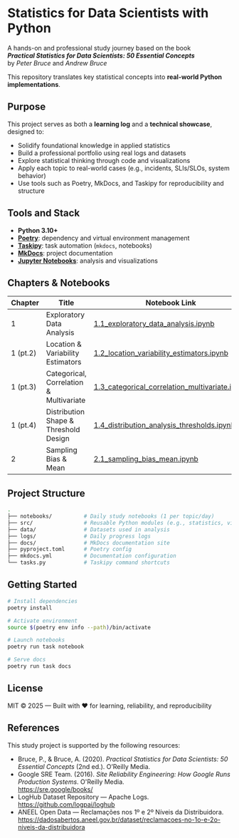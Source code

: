 # Statistics for Data Scientists with Python

A hands-on and professional study journey based on the book  
**_Practical Statistics for Data Scientists: 50 Essential Concepts_**  
by *Peter Bruce* and *Andrew Bruce*

This repository translates key statistical concepts into **real-world Python implementations**.


## Purpose

This project serves as both a **learning log** and a **technical showcase**, designed to:
- Solidify foundational knowledge in applied statistics
- Build a professional portfolio using real logs and datasets
- Explore statistical thinking through code and visualizations
- Apply each topic to real-world cases (e.g., incidents, SLIs/SLOs, system behavior)
- Use tools such as Poetry, MkDocs, and Taskipy for reproducibility and structure


## Tools and Stack

- **Python 3.10+**
- **[Poetry](https://python-poetry.org/)**: dependency and virtual environment management
- **[Taskipy](https://pypi.org/project/taskipy/)**: task automation (`mkdocs`, notebooks)
- **[MkDocs](https://www.mkdocs.org/)**: project documentation
- **[Jupyter Notebooks](https://jupyter.org/)**: analysis and visualizations


## Chapters & Notebooks

| Chapter | Title                                         | Notebook Link |
|---------|-----------------------------------------------|----------------|
| 1       | Exploratory Data Analysis                     | [1.1_exploratory_data_analysis.ipynb](notebooks/1.1_exploratory_data_analysis.ipynb) |
| 1 (pt.2)| Location & Variability Estimators             | [1.2_location_variability_estimators.ipynb](notebooks/1.2_location_variability_estimators.ipynb) |
| 1 (pt.3)| Categorical, Correlation & Multivariate       | [1.3_categorical_correlation_multivariate.ipynb](notebooks/1.3_categorical_correlation_multivariate.ipynb) |
| 1 (pt.4)| Distribution Shape & Threshold Design         | [1.4_distribution_analysis_thresholds.ipynb](notebooks/1.4_distribution_analysis_thresholds.ipynb) |
| 2       | Sampling Bias & Mean                          | [2.1_sampling_bias_mean.ipynb](notebooks/2.1_sampling_bias_mean.ipynb) |


## Project Structure

```bash
.
├── notebooks/          # Daily study notebooks (1 per topic/day)
├── src/                # Reusable Python modules (e.g., statistics, visuals)
├── data/               # Datasets used in analysis
├── logs/               # Daily progress logs
├── docs/               # MkDocs documentation site
├── pyproject.toml      # Poetry config
├── mkdocs.yml          # Documentation configuration
└── tasks.py            # Taskipy command shortcuts
```


## Getting Started

```bash
# Install dependencies
poetry install

# Activate environment
source $(poetry env info --path)/bin/activate

# Launch notebooks
poetry run task notebook

# Serve docs
poetry run task docs
```


## License

MIT © 2025 — Built with ♥ for learning, reliability, and reproducibility


## References

This study project is supported by the following resources:

- Bruce, P., & Bruce, A. (2020). *Practical Statistics for Data Scientists: 50 Essential Concepts* (2nd ed.). O’Reilly Media.
- Google SRE Team. (2016). *Site Reliability Engineering: How Google Runs Production Systems*. O'Reilly Media.  
  https://sre.google/books/
- LogHub Dataset Repository — Apache Logs.  
  https://github.com/logpai/loghub
- ANEEL Open Data — Reclamações nos 1º e 2º Níveis da Distribuidora.  
  https://dadosabertos.aneel.gov.br/dataset/reclamacoes-no-1o-e-2o-niveis-da-distribuidora

